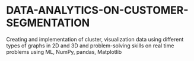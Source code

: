 # DATA-ANALYTICS-ON-CUSTOMER-SEGMENTATION
Creating and implementation of cluster, visualization data using different types of graphs in 2D and 3D and problem-solving skills on real time problems using ML, NumPy, pandas, Matplotlib
